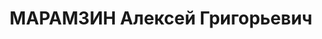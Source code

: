 ---
title: МАРАМЗИН Алексей Григорьевич
description: "Род. в 1909, г. Уфа, русский, обр.: среднее, член ВЛКСМ. Сборочный цех\
  \ ПВРЗ, ст. техник \n  Арестован 27.12.1936. Обв. по ст. 58-8, 58-11. Приговор:\
  \ ВМН. Расстрелян 25.12.1937. \n  Реабилитирован 04.12.1958"
---